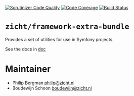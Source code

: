 [![Scrutinizer Code Quality](https://scrutinizer-ci.com/g/zicht/framework-extra-bundle/badges/quality-score.png?b=release%2F5.x)](https://scrutinizer-ci.com/g/zicht/framework-extra-bundle/?branch=release%2F5.x)
[![Code Coverage](https://scrutinizer-ci.com/g/zicht/framework-extra-bundle/badges/coverage.png?b=release%2F5.x)](https://scrutinizer-ci.com/g/zicht/framework-extra-bundle/?branch=release%2F5.x)
[![Build Status](https://scrutinizer-ci.com/g/zicht/framework-extra-bundle/badges/build.png?b=release%2F5.x)](https://scrutinizer-ci.com/g/zicht/framework-extra-bundle/build-status/release/5.x)

# `zicht/framework-extra-bundle`
Provides a set of utilities for use in Symfony projects. 

See the docs in [doc](doc)

# Maintainer
- Philip Bergman <philip@zicht.nl>
- Boudewijn Schoon <boudewijn@zicht.nl>
